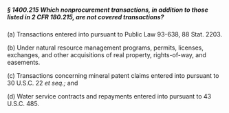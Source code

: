 ##### § 1400.215 Which nonprocurement transactions, in addition to those listed in 2 CFR 180.215, are not covered transactions? #####

(a) Transactions entered into pursuant to Public Law 93-638, 88 Stat. 2203.

(b) Under natural resource management programs, permits, licenses, exchanges, and other acquisitions of real property, rights-of-way, and easements.

(c) Transactions concerning mineral patent claims entered into pursuant to 30 U.S.C. 22 *et seq.;* and

(d) Water service contracts and repayments entered into pursuant to 43 U.S.C. 485.